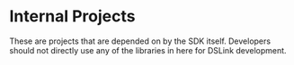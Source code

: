 # Internal Projects

These are projects that are depended on by the SDK itself. Developers should
not directly use any of the libraries in here for DSLink development.

